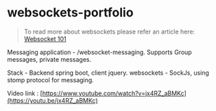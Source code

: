 # websockets-portfolio

> To read more about websockets please refer an article here: [Websocket 101](./websockets.md)

Messaging application - /websocket-messaging.
Supports Group messages, private messages.

Stack - 
Backend spring boot, client jquery. websockets - SockJs, using stomp protocol for messaging.

Video link : [https://www.youtube.com/watch?v=jx4RZ_aBMKc](https://youtu.be/jx4RZ_aBMKc)